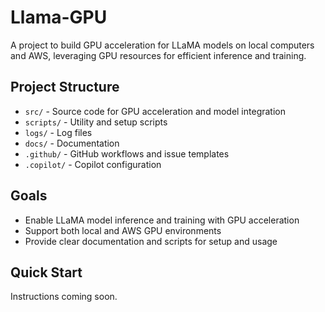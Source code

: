 # Llama-GPU

A project to build GPU acceleration for LLaMA models on local computers and AWS, leveraging GPU resources for efficient inference and training.

## Project Structure
- `src/` - Source code for GPU acceleration and model integration
- `scripts/` - Utility and setup scripts
- `logs/` - Log files
- `docs/` - Documentation
- `.github/` - GitHub workflows and issue templates
- `.copilot/` - Copilot configuration

## Goals
- Enable LLaMA model inference and training with GPU acceleration
- Support both local and AWS GPU environments
- Provide clear documentation and scripts for setup and usage

## Quick Start
Instructions coming soon.
